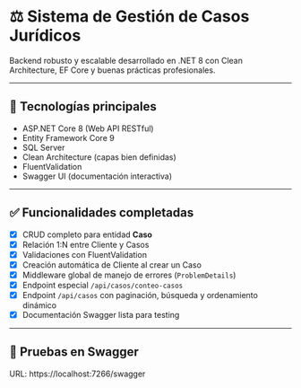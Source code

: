﻿# ⚖️ Sistema de Gestión de Casos Jurídicos

Backend robusto y escalable desarrollado en .NET 8 con Clean Architecture, EF Core y buenas prácticas profesionales.

---

## 🚀 Tecnologías principales

- ASP.NET Core 8 (Web API RESTful)
- Entity Framework Core 9
- SQL Server
- Clean Architecture (capas bien definidas)
- FluentValidation
- Swagger UI (documentación interactiva)

---

## ✅ Funcionalidades completadas

- [x] CRUD completo para entidad **Caso**
- [x] Relación 1:N entre Cliente y Casos
- [x] Validaciones con FluentValidation
- [x] Creación automática de Cliente al crear un Caso
- [x] Middleware global de manejo de errores (`ProblemDetails`)
- [x] Endpoint especial `/api/casos/conteo-casos`
- [x] Endpoint `/api/casos` con paginación, búsqueda y ordenamiento dinámico
- [x] Documentación Swagger lista para testing

---

## 🧪 Pruebas en Swagger

URL:
https://localhost:7266/swagger
